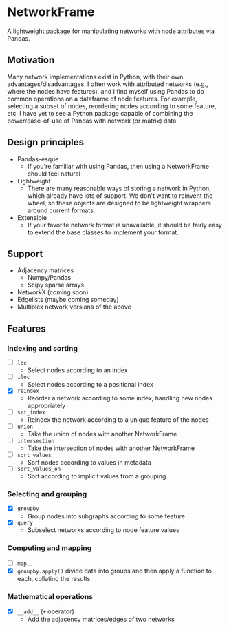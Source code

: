 # NetworkFrame
A lightweight package for manipulating networks with node attributes via Pandas.

## Motivation
Many network implementations exist in Python, with their own advantages/disadvantages.
I often work with attributed networks (e.g., where the nodes have features), and I find
myself using Pandas to do common operations on a dataframe of node features. For example,
selecting a subset of nodes, reordering nodes according to some feature, etc. I have yet
to see a Python package capable of combining the power/ease-of-use of Pandas with
network (or matrix) data.

## Design principles
- Pandas-esque
  - If you're familiar with using Pandas, then using a NetworkFrame should feel natural
- Lightweight
  - There are many reasonable ways of storing a network in Python, which already have lots of support. We don't want to reinvent the wheel, so these objects are designed to be lightweight wrappers around current formats.
- Extensible
  - If your favorite network format is unavailable, it should be fairly easy to extend the base classes to implement your format.

## Support
- Adjacency matrices
  - Numpy/Pandas
  - Scipy sparse arrays
- NetworkX (coming soon)
- Edgelists (maybe coming someday)
- Multiplex network versions of the above

## Features
### Indexing and sorting
- [ ] `loc`
  - Select nodes according to an index
- [ ] `iloc`
  - Select nodes according to a positional index
- [x] `reindex`
  - Reorder a network according to some index, handling new nodes appropriately
- [ ] `set_index`
  - Reindex the network according to a unique feature of the nodes
- [ ] `union`
  - Take the union of nodes with another NetworkFrame
- [ ] `intersection`
  - Take the intersection of nodes with another NetworkFrame
- [ ] `sort_values`
  - Sort nodes according to values in metadata
- [ ] `sort_values_on`
  - Sort according to implicit values from a grouping

### Selecting and grouping
- [x] `groupby`
  - Group nodes into subgraphs according to some feature
- [x] `query`
  - Subselect networks according to node feature values

### Computing and mapping
- [ ] `map`...
- [x] `groupby.apply()` divide data into groups and then apply a function to each, collating the results

### Mathematical operations
- [x] `__add__` (`+` operator)
  - Add the adjacency matrices/edges of two networks
